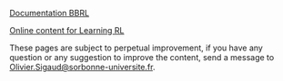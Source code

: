 
[Documentation BBRL](./docs/bbrl_docs/overview.md)

[Online content for Learning RL](./docs/learning_RL/learning_RL.md)

These pages are subject to perpetual improvement, if you have any question or any suggestion to improve the content, send a message to [Olivier.Sigaud@sorbonne-universite.fr](mailto:Olivier.Sigaud@sorbonne-universite.fr).

